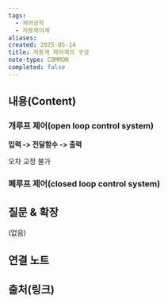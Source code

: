 ```yaml
---
tags:
  - 제어공학
  - 자동제어계
aliases: 
created: 2025-05-14
title: 자동계 제어계의 구성
note-type: COMMON
completed: false
---
```


## 내용(Content)
### 개루프 제어(open loop control system)
**입력 -> 전달함수 -> 출력**

오차 교정 불가

### 폐루프 제어(closed loop control system)



## 질문 & 확장

(없음)

## 연결 노트

## 출처(링크)

